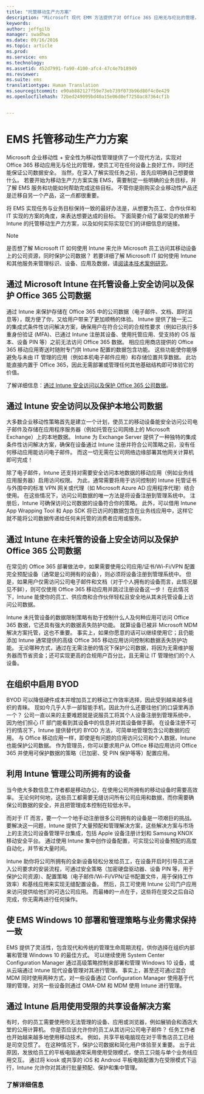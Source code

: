 ```yaml
---
title: "托管移动生产力方案"
description: "Microsoft 现代 EMM 方法提供了对 Office 365 应用无与伦比的管理，使员工可在任何设备上良好工作，同时还能保证公司数据安全。"
keywords: 
author: jeffgilb
manager: swadhwa
ms.date: 09/16/2016
ms.topic: article
ms.prod: 
ms.service: ems
ms.technology: 
ms.assetid: 452d7991-fa90-4100-afc4-47c4e7b18949
ms.reviewer: 
ms.suite: ems
translationtype: Human Translation
ms.sourcegitcommit: e90ab882127f59e73eb739f073b96d80f4c0e429
ms.openlocfilehash: 72bed249099bd40a15e06d0ef7250ac87364cf1b


---
```


# EMS 托管移动生产力方案
Microsoft 企业移动性 + 安全性为移动性管理提供了一个现代方法，实现对 Office 365 移动应用无与伦比的管理，使员工可在任何设备上良好工作，同时还能保证公司数据安全。 当然，在深入了解实现任务之前，首先应明确自己想要做什么。 若要开始为移动生产力方案实施 EMS，需要制定一些明确的业务目标，并了解 EMS 服务和功能如何帮助完成这些目标。 不管你是刚购买企业移动性产品还是迁移自另一个产品，这一点都很重要。

将 EMS 实现任务与业务目标保持一致的最好办法是，从想要为员工、合作伙伴和 IT 实现的方案的角度，来表达想要达成的目标。  下面简要介绍了最常见的依赖于 Intune 的托管移动生产力方案，以及如何实际实现它们的详细信息的链接。

>[!NOTE]
>是否想了解 Microsoft IT 如何使用 Intune 来允许 Microsoft 员工访问其移动设备上的公司资源，同时保护公司数据？ 若要详细了解 Microsoft IT 如何使用 Intune 和其他服务来管理标识、设备、应用及数据，请[阅读本技术案例研究](https://www.microsoft.com/itshowcase/Article/Content/588)。

## 通过 Microsoft Intune 在托管设备上安全访问以及保护 Office 365 公司数据
通过 Intune 来保护存储在 Office 365 中的公司数据（电子邮件、文档、即时消息等），既方便了你，又给用户带来了更加顺畅的体验。 Intune 提供了独一无二的集成式条件性访问解决方案，确保用户在符合公司的合规性要求（例如已执行多重身份验证 (MFA)、已通过 Intune 注册其设备、使用托管应用、受支持的 OS 版本、设备 PIN 等）之前无法访问 Office 365 数据。 相应应用商店提供的 Office 365 移动应用寄送时随附专门供 Intune 配置的数据包含功能。 这些功能使你能够避免与未由 IT 管理的应用（例如本机电子邮件应用）和存储位置共享数据。 此功能直接内置于 Office 365，因此无需部署或管理任何其他基础结构即可体验它的价值。

了解详细信息：[通过 Intune 安全访问以及保护 Office 365 公司数据](https://docs.microsoft.com/intune/understand/secure-office365-data-with-intune)。


## 通过 Intune 安全访问以及保护本地公司数据
大多数企业移动性策略首先是建立一个计划，使员工的移动设备能安全访问公司电子邮件及存储在应用程序服务器（例如托管在公司网络上的 Microsoft Exchange）上的本地数据。 Intune 为 Exchange Server 提供了一种独特的集成条件性访问解决方案，确保在设备通过 Intune 注册并符合公司策略之前，没有任何移动应用能访问电子邮件。 而这一切无需在公司网络边缘部署其他网关计算机即可完成！

除了电子邮件，Intune 还支持对需要安全访问本地数据的移动应用（例如业务线应用服务器）启用访问权限。 为此，通常需要将用于访问控制的 Intune 托管证书与外围中的标准 VPN 网关或代理（如 Microsoft Azure AD 应用程序代理）结合使用。 在这些情况下，访问公司数据的唯一方法是将设备注册到管理系统中。 注册后，Intune 可确保访问公司数据的设备符合你的策略。  此外，可以借用 Intune App Wrapping Tool 和 App SDK 将已访问的数据包含在业务线应用中，这样它就不能将公司数据传递给任何未托管的消费者应用或服务。

<!-- Learn more -->


## 通过 Intune 在未托管的设备上安全访问以及保护 Office 365 公司数据
在常见的 Office 365 部署做法中，如果需要使用公司应用/证书/Wi-Fi/VPN 配置完全预配设备（通常是公司拥有的设备），则必须将设备注册到管理系统中。 但是，如果用户仅需访问公司电子邮件和文档（对于个人拥有的设备而言，此情况屡见不鲜），则可仅使用 Office 365 移动应用并跳过注册设备这一步！ 在此情况下，Intune 能使你的员工、供应商和合作伙伴轻松且安全地从其未托管设备上访问公司数据。

Intune 未托管设备的数据限制策略有助于控制什么人及何种应用可访问 Office 365 数据，它还具有强大的数据丢失防护功能。 就算设备已被非 Microsoft MDM 解决方案托管，这也不重要。 事实上，如果你愿意的话可以继续使用它；且仍能添加 Intune 通常提供的高级 Office 365 移动应用访问控制和数据丢失防护功能。 无论哪种方式，通过在无需注册的情况下保护公司数据，将因为无需维护服务器而节省资金；还可实现更高的合规用户百分比，且无需让 IT 管理他们的个人设备。

<!-- Learn more -->


## 在组织中启用 BYOD
BYOD 可以降低硬件成本并增加员工的移动工作效率选择，因此受到越来越多组织的青睐。 现如今几乎人手一部智能手机，因此为什么还要往他们的口袋里再添一个？ 公司一直以来的主要难题就是说服员工将其个人设备注册到管理系统中，因为他们担心 IT 部门能看到其设备中的信息并对其设备做手脚。 在设备注册不可行的情况下，Intune 提供替代的 BYOD 方法，可简单地管理包含公司数据的应用。 与 Office 移动应用一样，即使是有问题的应用访问公司和个人数据，Intune 也能保护公司数据。  作为管理员，你可以要求用户从 Office 移动应用访问 Office 365 并使用可保护数据的策略（已加密、受 PIN 保护等等）配置应用。

<!-- Learn more -->


## 利用 Intune 管理公司所拥有的设备
当今绝大多数信息工作者都是移动办公，在使用公司所拥有的移动设备时需要高效率。 无论何时何地，这些员工都需要无缝访问所有公司应用和数据，而你需要确保公司数据的安全，并且把管理成本控制在较低水平。

而对于 IT 而言，要一个一个地手动注册很多公司拥有的设备是一项艰巨的挑战。 要解决这一问题，Intune 提供了大量预配和管理解决方案，这些解决方案与市场上的主流公司设备管理平台集成，包括 Apple 设备注册计划和 Samsung KNOX 移动安全平台。  通过使用 Intune 集中创作设备配置，可实现公司设备预配的高度自动化，并节省大量时间。

Intune 助你将公司所拥有的全新设备轻松分发给员工，在设备开启时引导员工进入公司要求的安装流程，可通过安全策略（加密硬盘驱动器、设备 PIN 等，用于保护公司资源）、配置策略（电子邮件/Wi-Fi/VPN/证书配置文件，用于保持工作效率）和基线应用来实现无缝配置设备。 然后，员工可使用 Intune 公司门户应用来访问提供给他们的可选公司应用。 而最棒的一点在于，这些将在提交之后自动完成，你无需再进行任何操作。

<!-- Learn more -->

## 使 EMS Windows 10 部署和管理策略与业务需求保持一致
EMS 提供了灵活性，包含现代和传统的管理生命周期流程，供你选择在组织内部署和管理 Windows 10 的最佳方式。 可以继续使用 System Center Configuration Manager 通过高级策略控制来部署和管理 Windows 10 设备，或从云端通过 Intune 现代设备管理对其进行管理。 事实上，甚至还可通过混合 MDM 同时使用两种方式，对一些设备通过 Configuration Manager 使用基于代理的管理，对另一些设备则通过 OMA-DM 和 MDM 使用 Intune 进行管理。

<!-- Learn more -->


## 通过 Intune 启用使用受限的共享设备解决方案
有时，你的员工需要使用你无法管理的设备、应用或浏览器，例如展销会和酒店大堂的公用计算机。 你是否应该允许你的员工从其访问公司电子邮件？ 任务工作者也开始越来越多地使用移动技术。 例如，共享平板电脑现在对于零售店员工已经是司空见惯了。 在这种情况下，保护公司数据和简化用户体验至关重要。 出于此原因，发放给员工的平板电脑通常采用使用受限模式，使员工只能与单个业务线应用交互。 通过将 kiosk 或共享的 iOS 和 Android 平板电脑配置为在受限模式下运行，Intune 允许你对其进行批量预配、保护和集中管理。

<!-- Learn more -->

### 了解详细信息



<!--HONumber=Oct16_HO1-->


